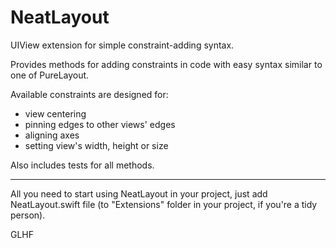 # NeatLayout
UIView extension for simple constraint-adding syntax.

Provides methods for adding constraints in code with easy syntax similar to one of PureLayout.

Available constraints are designed for:

- view centering
- pinning edges to other views' edges
- aligning axes
- setting view's width, height or size

Also includes tests for all methods.

-----------------------------------------------------

All you need to start using NeatLayout in your project, just add NeatLayout.swift file (to "Extensions" folder in your project, if you're a tidy person).

GLHF
